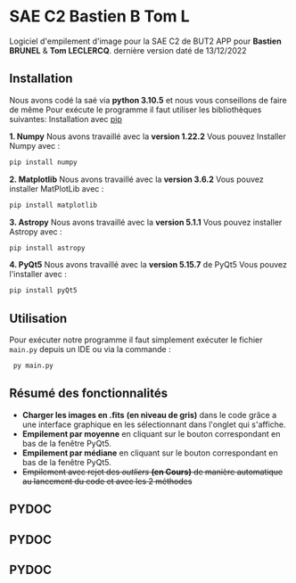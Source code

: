# SAE C2 Bastien B Tom L

Logiciel d'empilement d'image pour la SAE C2 de BUT2 APP pour **Bastien BRUNEL** & **Tom LECLERCQ**.
dernière version daté de 13/12/2022

## Installation

Nous avons codé la saé via **python 3.10.5** et nous vous conseillons de faire de même
Pour exécute le programme il faut utiliser les bibliothèques suivantes:
Installation avec [pip](https://pip.pypa.io/en/stable/)

 **1. Numpy**
Nous avons travaillé avec la **version 1.22.2**
Vous pouvez Installer Numpy avec :

```bash
pip install numpy
```

 **2. Matplotlib**
Nous avons travaillé avec la **version 3.6.2**
Vous pouvez installer MatPlotLib avec :

```bash
pip install matplotlib
```

 **3. Astropy**
Nous avons travaillé avec la **version 5.1.1**
Vous pouvez installer Astropy avec :

```bash
pip install astropy
```

**4. PyQt5**
Nous avons travaillé avec la **version 5.15.7** de PyQt5
Vous pouvez l'installer avec :

```bash
pip install pyQt5
```

## Utilisation

Pour exécuter notre programme il faut simplement exécuter le fichier ``main.py`` depuis un IDE ou via la commande :

```bash
 py main.py
```

## Résumé des fonctionnalités

- **Charger les images en .fits** **(en niveau de gris)** dans le code grâce a une interface graphique en les sélectionnant dans l'onglet qui s'affiche.
- **Empilement par moyenne** en cliquant sur le bouton correspondant en bas de la fenêtre PyQt5.
- **Empilement par médiane** en cliquant sur le bouton correspondant en bas de la fenêtre PyQt5.
- ~~Empilement avec rejet des *outliers* **(en Cours)** de manière automatique au lancement du code et avec les 2 méthodes~~

## PYDOC
## PYDOC
## PYDOC
